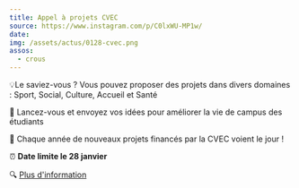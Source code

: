 ```yaml
---
title: Appel à projets CVEC
source: https://www.instagram.com/p/C0lxWU-MP1w/
date:
img: /assets/actus/0128-cvec.png
assos:
  - crous
---
```


💡Le saviez-vous ? Vous pouvez proposer des projets dans divers domaines : Sport, Social, Culture, Accueil et Santé

💪 Lancez-vous et envoyez vos idées pour améliorer la vie de campus des étudiants

🌟 Chaque année de nouveaux projets financés par la CVEC voient le jour !

⏰ __Date limite le 28 janvier__

🔍 [Plus d'information](https://www.crous-paris.fr/2023/12/07/cvec-a-vos-projets-envoyez-vos-idees-pour-la-vie-de-campus/)